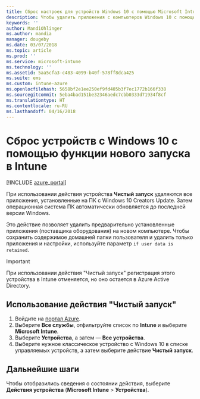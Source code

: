 ```yaml
---
title: Сброс настроек для устройств Windows 10 с помощью Microsoft Intune — Azure | Документация Майкрософт
description: Чтобы удалить приложения с компьютеров Windows 10 с помощью Microsoft Intune, используйте действие "Чистый запуск".
keywords: ''
author: MandiOhlinger
ms.author: mandia
manager: dougeby
ms.date: 03/07/2018
ms.topic: article
ms.prod: ''
ms.service: microsoft-intune
ms.technology: ''
ms.assetid: 5aa5cfa3-c483-4099-b40f-578ff8dca425
ms.suite: ems
ms.custom: intune-azure
ms.openlocfilehash: 5658bf2e1ee250ef9fd405b3f7ec1772b166f338
ms.sourcegitcommit: 5eba4bad151be32346aedc7cbb0333d71934f8cf
ms.translationtype: HT
ms.contentlocale: ru-RU
ms.lasthandoff: 04/16/2018
---
```

# <a name="use-fresh-start-to-reset-windows-10-devices-with-intune"></a>Сброс устройств с Windows 10 с помощью функции нового запуска в Intune


[!INCLUDE [azure_portal](./includes/azure_portal.md)]

При использовании действия устройства **Чистый запуск** удаляются все приложения, установленные на ПК с Windows 10 Creators Update. Затем операционная система ПК автоматически обновляется до последней версии Windows.

Это действие позволяет удалить предварительно установленные приложения (поставщика оборудования) на новом компьютере. Чтобы сохранить содержимое домашней папки пользователя и удалить только приложения и настройки, используйте параметр `if user data is retained`.

> [!IMPORTANT]
> При использовании действия "Чистый запуск" регистрация этого устройства в Intune отменяется, но оно остается в Azure Active Directory.

## <a name="use-fresh-start"></a>Использование действия "Чистый запуск"

1. Войдите на [портал Azure](https://portal.azure.com).
2. Выберите **Все службы**, отфильтруйте список по **Intune** и выберите **Microsoft Intune**.
3. Выберите **Устройства**, а затем — **Все устройства**.
4. Выберите нужное классическое устройство с Windows 10 в списке управляемых устройств, а затем выберите действие **Чистый запуск**.

## <a name="next-steps"></a>Дальнейшие шаги

Чтобы отобразились сведения о состоянии действия, выберите **Действия устройства** (**Microsoft Intune** > **Устройства**).